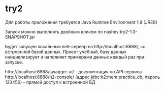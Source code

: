 ﻿# try2

Для работы приложения требуется Java Runtime Environment 1.8 (JRE8)

Запуск можно выполнять двойным кликом по nashev.try2-1.0-SNAPSHOT.jar

Будет запущен локальный веб-сервер на http://localhost:8888/, со встроенной базой данных.
Проект учебный, базу данных инициализирует и наполняет примерами данных каждый раз при запуске.

http://localhost:8888/swagger-ui/ - документация по API сервиса
http://localhost:8888/h2-console/ (адрес jdbc:h2:mem:practice_db, пароль 123456) - прямой доступ к встроенной БД
